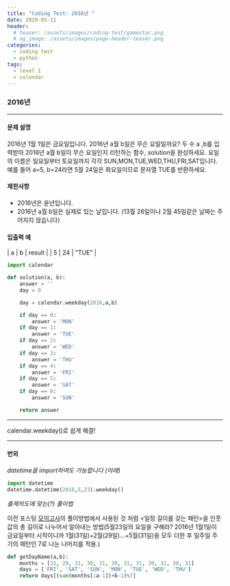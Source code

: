 ```yaml
---
title: "Coding Test: 2016년 "
date: 2020-05-11
header:
  # teaser: /assets/images/coding-test/gamestar.png
  # og_image: /assets/images/page-header-teaser.png
categories:
  - coding test
  - python
tags:
  - level 1
  - calendar
---
```


### 2016년

---

#### 문제 설명

2016년 1월 1일은 금요일입니다. 2016년 a월 b일은 무슨 요일일까요? 두 수 a ,b를 입력받아 2016년 a월 b일이 무슨 요일인지 리턴하는 함수, solution을 완성하세요. 요일의 이름은 일요일부터 토요일까지 각각 SUN,MON,TUE,WED,THU,FRI,SAT입니다. 예를 들어 a=5, b=24라면 5월 24일은 화요일이므로 문자열 TUE를 반환하세요.


#### 제한사항

- 2016년은 윤년입니다.
- 2016년 a월 b일은 실제로 있는 날입니다. (13월 26일이나 2월 45일같은 날짜는 주어지지 않습니다)

#### 입출력 예


| a |	b | result |
| 5 |	24 | "TUE" |


```python
import calendar

def solution(a, b):
    answer = ''
    day = 0

    day = calendar.weekday(2016,a,b)

    if day == 0:
        answer = 'MON'
    if day == 1:
        answer = 'TUE'
    if day == 2:
        answer = 'WED'
    if day == 3:
        answer = 'THU'
    if day == 4:
        answer = 'FRI'
    if day == 5:
        answer = 'SAT'
    if day == 6:
        answer = 'SUN'

    return answer
```

---

calendar.weekday()로 쉽게 해결!

---

#### 번외

*datetime을 import하여도 가능합니다 (아래)*

```python
import datetime
datetime.datetime(2016,5,23).weekday()
```

*출제의도에 맞는(?) 풀이법*

이전 포스팅 [모의고사](https://gachonyws.github.io/coding%20test/python/coding-test-trial-exam/)의 풀이방법에서 사용된 것 처럼 <일정 길이를 갖는 패턴>을 인풋값의 총 길이로 나누어서 알아내는 방법(5월23일의 요일을 구해라? 2016년 1월1일이 금요일부터 시작이니까 1월(31일)+2월(29일)...+5월(31일)을 모두 더한 후 일주일 주기의 패턴인 7로 나눈 나머지를 적용.)

```python
def getDayName(a,b):
    months = [31, 29, 31, 30, 31, 30, 31, 31, 30, 31, 30, 31]
    days = ['FRI', 'SAT', 'SUN', 'MON', 'TUE', 'WED', 'THU']
    return days[(sum(months[:a-1])+b-1)%7]
```
